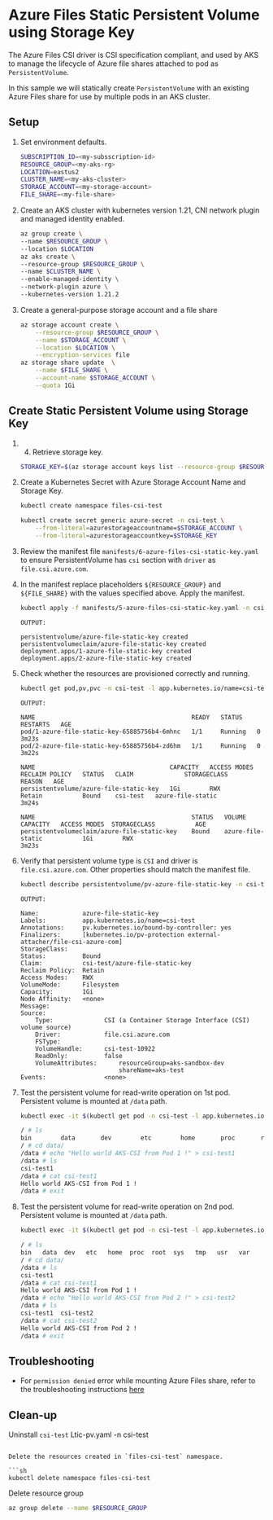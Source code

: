 # Azure Files Static Persistent Volume using  Storage Key

The Azure Files CSI driver is CSI specification compliant, and used by AKS to manage the lifecycle of Azure file shares attached to pod as `PersistentVolume`.

In this sample we will statically create `PersistentVolume` with an existing Azure Files share for use by multiple pods in an AKS cluster.

## Setup

1. Set environment defaults.

    ```sh
    SUBSCRIPTION_ID=<my-subsscription-id>
    RESOURCE_GROUP=<my-aks-rg>
    LOCATION=eastus2
    CLUSTER_NAME=<my-aks-cluster>
    STORAGE_ACCOUNT=<my-storage-account>
    FILE_SHARE=<my-file-share>
    ```

2. Create an AKS cluster with kubernetes version 1.21, CNI network plugin and managed identity enabled. 

    ```sh
    az group create \
    --name $RESOURCE_GROUP \
    --location $LOCATION
    az aks create \
    --resource-group $RESOURCE_GROUP \
    --name $CLUSTER_NAME \
    --enable-managed-identity \
    --network-plugin azure \
    --kubernetes-version 1.21.2
    ```

3. Create a general-purpose storage account and a file share 

    ```sh
    az storage account create \
        --resource-group $RESOURCE_GROUP \
        --name $STORAGE_ACCOUNT \
        --location $LOCATION \
        --encryption-services file
    az storage share update  \
        --name $FILE_SHARE \
        --account-name $STORAGE_ACCOUNT \
        --quota 1Gi
    ```

## Create Static Persistent Volume using Storage Key

1. 4. Retrieve storage key.

    ```sh
    STORAGE_KEY=$(az storage account keys list --resource-group $RESOURCE_GROUP --account-name $STORAGE_ACCOUNT --query [0].value -o tsv)
    ```
    
2. Create a Kubernetes Secret with Azure Storage Account Name and Storage Key.

    ```sh
    kubectl create namespace files-csi-test

    kubectl create secret generic azure-secret -n csi-test \
        --from-literal=azurestorageaccountname=$STORAGE_ACCOUNT \
        --from-literal=azurestorageaccountkey=$STORAGE_KEY
    ```

3. Review the manifest file `manifests/6-azure-files-csi-static-key.yaml` to ensure PersistentVolume has `csi` section with `driver` as `file.csi.azure.com`.

4. In the manifest replace placeholders `${RESOURCE_GROUP}` and `${FILE_SHARE}` with the values specified above. Apply the manifest.

    ```sh
    kubectl apply -f manifests/5-azure-files-csi-static-key.yaml -n csi-test
    ```

    ```
    OUTPUT:

    persistentvolume/azure-file-static-key created
    persistentvolumeclaim/azure-file-static-key created
    deployment.apps/1-azure-file-static-key created
    deployment.apps/2-azure-file-static-key created
    ```

5. Check whether the resources are provisioned correctly and running.

    ```sh
    kubectl get pod,pv,pvc -n csi-test -l app.kubernetes.io/name=csi-test
    ```

    ```
    OUTPUT:

    NAME                                           READY   STATUS    RESTARTS   AGE
    pod/1-azure-file-static-key-65885756b4-6mhnc   1/1     Running   0          3m23s
    pod/2-azure-file-static-key-65885756b4-zd6hm   1/1     Running   0          3m22s

    NAME                                     CAPACITY   ACCESS MODES   RECLAIM POLICY   STATUS   CLAIM              STORAGECLASS       REASON   AGE
    persistentvolume/azure-file-static-key   1Gi        RWX            Retain           Bound    csi-test   azure-file-static           3m24s

    NAME                                           STATUS   VOLUME                      CAPACITY   ACCESS MODES  STORAGECLASS           AGE
    persistentvolumeclaim/azure-file-static-key    Bound    azure-file-static           1Gi        RWX                                  3m23s
    ```

6. Verify that persistent volume type is `CSI` and driver is `file.csi.azure.com`. Other properties should match the manifest file.

    ```sh
    kubectl describe persistentvolume/pv-azure-file-static-key -n csi-test
    ```

    ```
    OUTPUT:

    Name:            azure-file-static-key
    Labels:          app.kubernetes.io/name=csi-test
    Annotations:     pv.kubernetes.io/bound-by-controller: yes
    Finalizers:      [kubernetes.io/pv-protection external-attacher/file-csi-azure-com]
    StorageClass:
    Status:          Bound
    Claim:           csi-test/azure-file-static-key
    Reclaim Policy:  Retain
    Access Modes:    RWX
    VolumeMode:      Filesystem
    Capacity:        1Gi
    Node Affinity:   <none>
    Message:
    Source:
        Type:              CSI (a Container Storage Interface (CSI) volume source)
        Driver:            file.csi.azure.com
        FSType:
        VolumeHandle:      csi-test-10922
        ReadOnly:          false
        VolumeAttributes:      resourceGroup=aks-sandbox-dev
                               shareName=aks-test
    Events:                <none>
    ```

7. Test the persistent volume for read-write operation on 1st pod. Persistent volume is mounted at `/data` path.

    ```sh
    kubectl exec -it $(kubectl get pod -n csi-test -l app.kubernetes.io/name=csi-test -o jsonpath='{.items[0].metadata.name}') -n csi-test -- sh

    / # ls
    bin        data       dev        etc        home       proc       root       sys        tmp        usr        var
    / # cd data/
    /data # echo "Hello world AKS-CSI from Pod 1 !" > csi-test1
    /data # ls
    csi-test1
    /data # cat csi-test1
    Hello world AKS-CSI from Pod 1 !
    /data # exit
    ```

8. Test the persistent volume for read-write operation on 2nd pod. Persistent volume is mounted at `/data` path.

    ```sh
    kubectl exec -it $(kubectl get pod -n csi-test -l app.kubernetes.io/name=csi-test -o jsonpath='{.items[1].metadata.name}') -n csi-test -- sh

    / # ls
    bin   data  dev   etc   home  proc  root  sys   tmp   usr   var
    / # cd data/
    /data # ls
    csi-test1
    /data # cat csi-test1
    Hello world AKS-CSI from Pod 1 !
    /data # echo "Hello world AKS-CSI from Pod 2 !" > csi-test2
    /data # ls
    csi-test1  csi-test2
    /data # cat csi-test2
    Hello world AKS-CSI from Pod 2 !
    /data # exit
    ```

## Troubleshooting

- For `permission denied` error while mounting Azure Files share, refer to the troubleshooting instructions [here](https://docs.microsoft.com/en-us/azure/storage/files/storage-troubleshoot-linux-file-connection-problems#mount-error13-permission-denied-when-you-mount-an-azure-file-share)

## Clean-up

Uninstall `csi-test` Ltic-pv.yaml -n csi-test
```

Delete the resources created in `files-csi-test` namespace. 

```sh
kubectl delete namespace files-csi-test
```

Delete resource group

```sh
az group delete --name $RESOURCE_GROUP
```